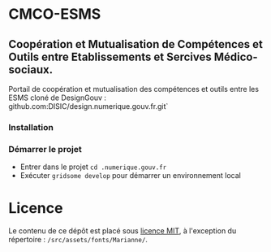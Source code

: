 # CMCO-ESMS
## Coopération et Mutualisation de Compétences et Outils entre Etablissements et Sercives Médico-sociaux.
Portail de coopération et mutualisation des compétences et outils entre les ESMS
cloné de DesignGouv : github.com:DISIC/design.numerique.gouv.fr.git`

### Installation



### Démarrer le projet
- Entrer dans le projet `cd .numerique.gouv.fr`
- Exécuter `gridsome develop` pour démarrer un environnement local


# Licence
Le contenu de ce dépôt est placé sous [licence MIT](LICENSE), à l'exception du répertoire : `/src/assets/fonts/Marianne/`. 


